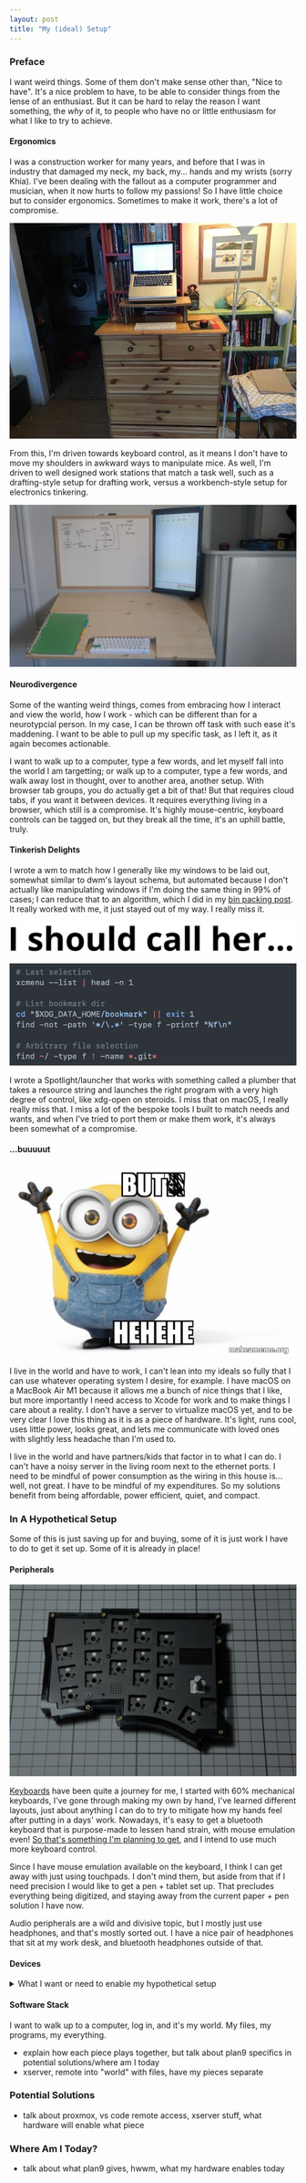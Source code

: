 ```yaml
---
layout: post
title: "My (ideal) Setup"
---
```


### Preface 

I want weird things. Some of them don't make sense other than, "Nice to have". It's a nice problem to have, to be able to consider things from the lense of an enthusiast. But it can be hard to relay the reason I want something, the _why_ of it, to people who have no or little enthusiasm for what I like to try to achieve.

#### Ergonomics

I was a construction worker for many years, and before that I was in industry that damaged my neck, my back, my... hands and my wrists (sorry Khia). I've been dealing with the fallout as a computer programmer and musician, when it now hurts to follow my passions! So I have little choice but to consider ergonomics. Sometimes to make it work, there's a lot of compromise.

![Standing at a dresser](../docs/assets/images/IMG_1361.jpeg)

From this, I'm driven towards keyboard control, as it means I don't have to move my shoulders in awkward ways to manipulate mice. As well, I'm driven to well designed work stations that match a task well, such as a drafting-style setup for drafting work, versus a workbench-style setup for electronics tinkering.

![Standing drafting area](../docs/assets/images/drafting2.jpeg)

#### Neurodivergence

Some of the wanting weird things, comes from embracing how I interact and view the world, how I work - which can be different than for a neurotypcial person. In my case, I can be thrown off task with such ease it's maddening. I want to be able to pull up my specific task, as I left it, as it again becomes actionable.

I want to walk up to a computer, type a few words, and let myself fall into the world I am targetting; or walk up to a computer, type a few words, and walk away lost in thought, over to another area, another setup. With browser tab groups, you do actually get a bit of that! But that requires cloud tabs, if you want it between devices. It requires everything living in a browser, which still is a compromise. It's highly mouse-centric, keyboard controls can be tagged on, but they break all the time, it's an uphill battle, truly.

#### Tinkerish Delights

I wrote a wm to match how I generally like my windows to be laid out, somewhat similar to dwm's layout schema, but automated because I don't actually like manipulating windows if I'm doing the same thing in 99% of cases; I can reduce that to an algorithm, which I did in my [bin packing post](https://halfwit.github.io/2017/09/21/binpacking.html). It really worked with me, it just stayed out of my way. I really miss it.

![I should call her](../docs/assets/images/call_her.png)

![dsearch](../docs/assets/images/dsearch.png)

I wrote a Spotlight/launcher that works with something called a plumber that takes a resource string and launches the right program with a very high degree of control, like xdg-open on steroids. I miss that on macOS, I really really miss that. I miss a lot of the bespoke tools I built to match needs and wants, and when I've tried to port them or make them work, it's always been somewhat of a compromise.

#### ...buuuuut

![minion but meme](../docs/assets/images/butt-hehehe.jpg)

I live in the world and have to work, I can't lean into my ideals so fully that I can use whatever operating system I desire, for example. I have macOS on a MacBook Air M1 because it allows me a bunch of nice things that I like, but more importantly I need access to Xcode for work and to make things I care about a reality. I don't have a server to virtualize macOS yet, and to be very clear I love this thing as it is as a piece of hardware. It's light, runs cool, uses little power, looks great, and lets me communicate with loved ones with slightly less headache than I'm used to. 

I live in the world and have partners/kids that factor in to what I can do. I can't have a noisy server in the living room next to the ethernet ports. I need to be mindful of power consumption as the wiring in this house is... well, not great. I have to be mindful of my expenditures. So my solutions benefit from being affordable, power efficient, quiet, and compact.

### In A Hypothetical Setup

Some of this is just saving up for and buying, some of it is just work I have to do to get it set up. Some of it is already in place!

#### Peripherals

![keyboard](../docs/assets/images/acrylic_plate.jpg)

[Keyboards](https://halfwit.github.io/2017/05/08/keyboardblog.html) have been quite a journey for me, I started with 60% mechanical keyboards, I've gone through making my own by hand, I've learned different layouts, just about anything I can do to try to mitigate how my hands feel after putting in a days' work. Nowadays, it's easy to get a bluetooth keyboard that is purpose-made to lessen hand strain, with mouse emulation even! [So that's something I'm planning to get](https://github.com/GEIGEIGEIST/KLOR), and I intend to use much more keyboard control.

Since I have mouse emulation available on the keyboard, I think I can get away with just using touchpads. I don't mind them, but aside from that if I need precision I would like to get a pen + tablet set up. That precludes everything being digitized, and staying away from the current paper + pen solution I have now.

Audio peripherals are a wild and divisive topic, but I mostly just use headphones, and that's mostly sorted out. I have a nice pair of headphones that sit at my work desk, and bluetooth headphones outside of that.

#### Devices

<details>
<summary>What I want or need to enable my hypothetical setup</summary>

I have a MacBook Air M1, I have a Thinkpad x230 that runs 9front, and things like a Raspberry Pi 3. That's enough to do most of what I want, but I run into issues. I have too little storage for running VMs + Docker, like far too little space to work on more than one project at a time aside from work things. I feel the best way to address this, as well as afford many other niceties, is using a NAS. 

A NAS would give me space for Docker images, VMs/device emulators, a place for photos/videos which currently takes up too much of my space. I can use cloud storage and mitigate some of this, but that's slower, with edge cases where users have lost access to files because of glitches or account bans. Now from the above, I also want it to look nice, run on little power, and be quiet. So no spinning rust hard drives, NVME drives match those predicates much better.

![NAS drive](../docs/assets/images/icydock.png)
For my needs, I'm thinking something like https://www.bhphotovideo.com/c/product/1193826-REG/istarusa_s_35ex_3_x_5_25_bay.html with these in the front https://global.icydock.com/product_305.html to hold m.2 drives. This would require many PCIe lanes, so something like an EPYC or newer Ryzen would be in order for a motherboard.


I could run VMs on the NAS, and likely will initially. But down the road I would love to get dedicated hardware, and I've been thinking of making use of something like a Lenovo Thinkcentre M Series, moving up from there if needed, as well as playing around with a HA cluster.

Finally, I would like to get a nice monitor to ensure my computer is correctly at eye level for my main setup, reduce eye strain, and increase my screen real estate. That's not too difficult to sort out, but it does come after the rest of it. 
</details>

#### Software Stack

I want to walk up to a computer, log in, and it's my world. My files, my programs, my everything. 
- explain how each piece plays together, but talk about plan9 specifics in potential solutions/where am I today 
- xserver, remote into "world" with files, have my pieces separate


### Potential Solutions

- talk about proxmox, vs code remote access, xserver stuff, what hardware will enable what piece

### Where Am I Today?

- talk about what plan9 gives, hwwm, what my hardware enables today